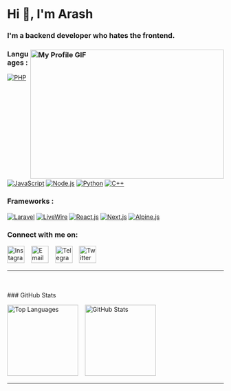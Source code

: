 # Hi 👋, I'm Arash  
### <p>I'm a backend developer who hates the frontend.</p>

### <img src="https://media3.giphy.com/media/v1.Y2lkPTc5MGI3NjExYWpocWdieXRxY2liM3E2ZG95cmsyZmgxZ3JwdTlteXhmYnZpY2R0OSZlcD12MV9pbnRlcm5hbF9naWZfYnlfaWQmY3Q9Zw/odQ5A4pdaDU8E/giphy.gif" alt="My Profile GIF" width="450" height="300" align="right">

### Languages :
[<img src="https://img.shields.io/badge/PHP-777BB4?logo=php&logoColor=white" alt="PHP" style="vertical-align:middle">](https://www.php.net) 
[<img src="https://img.shields.io/badge/JavaScript-F7DF1E?logo=javascript&logoColor=black" alt="JavaScript" style="vertical-align:middle">](https://developer.mozilla.org/en-US/docs/Web/JavaScript) 
[<img src="https://img.shields.io/badge/Node.js-339933?logo=node.js&logoColor=white" alt="Node.js" style="vertical-align:middle">](https://nodejs.org)
[<img src="https://img.shields.io/badge/Python-3776AB?logo=python&logoColor=white" alt="Python" style="vertical-align:middle">](https://www.python.org)
[<img src="https://img.shields.io/badge/C++-00599C?logo=cplusplus&logoColor=white" alt="C++" style="vertical-align:middle">](https://isocpp.org)

### Frameworks :
[<img src="https://img.shields.io/badge/Laravel-FF2D20?logo=laravel&logoColor=white" alt="Laravel" style="vertical-align:middle">](https://laravel.com) 
[<img src="https://img.shields.io/badge/LiveWire-4E56A6?logo=livewire&logoColor=white" alt="LiveWire" style="vertical-align:middle">](https://laravel-livewire.com)
[<img src="https://img.shields.io/badge/React-61DAFB?logo=react&logoColor=black" alt="React.js" style="vertical-align:middle">](https://reactjs.org)
[<img src="https://img.shields.io/badge/Next.js-000000?logo=next.js&logoColor=white" alt="Next.js" style="vertical-align:middle">](https://nextjs.org)
[<img src="https://img.shields.io/badge/Alpine.js-8BC0D0?logo=alpinedotjs&logoColor=black" alt="Alpine.js" style="vertical-align:middle">](https://alpinejs.dev)

### Connect with me on:  
<p>
  <a href="https://instagram.com/arash_arsites"><img src="https://cdn.simpleicons.org/instagram/E4405F" alt="Instagram" width="40" height="40"></a>
  &nbsp;&nbsp;
  <a href="mailto:arashebi777@gmail.com"><img src="https://cdn.simpleicons.org/gmail/EA4335" alt="Email" width="40" height="40"></a>
  &nbsp;&nbsp;
  <a href="https://t.me/Octawian"><img src="https://cdn.simpleicons.org/telegram/26A5E4" alt="Telegram" width="40" height="40"></a>
  &nbsp;&nbsp;
  <a href="https://twitter.com/Arash_Aryans"><img src="https://cdn.simpleicons.org/x/1DA1F2" alt="Twitter" width="40" height="40"></a>
</p>

***
<br>
<br>
### GitHub Stats
<p align="left">
  <img src="https://github-readme-stats.vercel.app/api/top-langs/?username=Arash-abraham&layout=compact&theme=dark&hide=html,css,hack" alt="Top Languages" height="165"/>
  &nbsp;&nbsp;
  <img src="https://github-readme-stats.vercel.app/api?username=Arash-abraham&show_icons=true&theme=dark&hide_border=true" alt="GitHub Stats" height="165"/>
</p>

***
